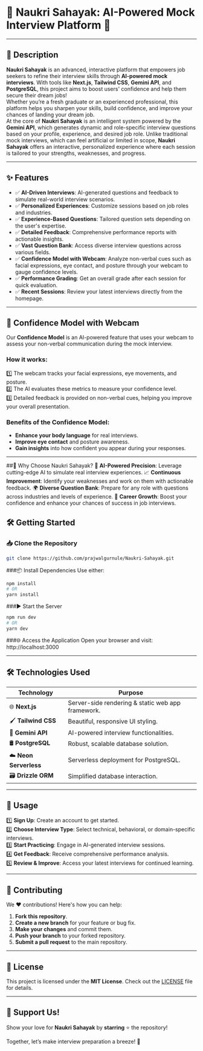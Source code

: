 # 🌟 **Naukri Sahayak: AI-Powered Mock Interview Platform** 🌟  
---
## 🚀 **Description**  

**Naukri Sahayak** is an advanced, interactive platform that empowers job seekers to refine their interview skills through **AI-powered mock interviews**. With tools like **Next.js**, **Tailwind CSS**, **Gemini API**, and **PostgreSQL**, this project aims to boost users' confidence and help them secure their dream jobs!  
Whether you’re a fresh graduate or an experienced professional, this platform helps you sharpen your skills, build confidence, and improve your chances of landing your dream job.  
At the core of **Naukri Sahayak** is an intelligent system powered by the **Gemini API**, which generates dynamic and role-specific interview questions based on your profile, experience, and desired job role. Unlike traditional mock interviews, which can feel artificial or limited in scope, **Naukri Sahayak** offers an interactive, personalized experience where each session is tailored to your strengths, weaknesses, and progress.

---

## ✨ **Features**  
- ✅ **AI-Driven Interviews**: AI-generated questions and feedback to simulate real-world interview scenarios.  
- ✅ **Personalized Experiences**: Customize sessions based on job roles and industries.  
- ✅ **Experience-Based Questions**: Tailored question sets depending on the user's expertise.  
- ✅ **Detailed Feedback**: Comprehensive performance reports with actionable insights.  
- ✅ **Vast Question Bank**: Access diverse interview questions across various fields.
- ✅ **Confidence Model with Webcam**: Analyze non-verbal cues such as facial expressions, eye contact, and posture through your webcam to gauge confidence levels. 
- ✅ **Performance Grading**: Get an overall grade after each session for quick evaluation.  
- ✅ **Recent Sessions**: Review your latest interviews directly from the homepage.  

---
## 🌟 **Confidence Model with Webcam**

Our **Confidence Model** is an AI-powered feature that uses your webcam to assess your non-verbal communication during the mock interview.
### **How it works:**
1️⃣ The webcam tracks your facial expressions, eye movements, and posture.  
2️⃣ The AI evaluates these metrics to measure your confidence level.  
3️⃣ Detailed feedback is provided on non-verbal cues, helping you improve your overall presentation.  

### **Benefits of the Confidence Model:**
- **Enhance your body language** for real interviews.  
- **Improve eye contact** and posture awareness.  
- **Gain insights** into how confident you appear during your responses.  

---
##🌟 Why Choose Naukri Sahayak?
🚀 **AI-Powered Precision**: Leverage cutting-edge AI to simulate real interview experiences.
📈 **Continuous Improvement**: Identify your weaknesses and work on them with actionable feedback.
🌍 **Diverse Question Bank**: Prepare for any role with questions across industries and levels of experience.
💼 **Career Growth**: Boost your confidence and enhance your chances of success in job interviews.

## 🛠️ **Getting Started**  

### 📥 **Clone the Repository**  
```bash
git clone https://github.com/prajwalgurnule/Naukri-Sahayak.git
```
###📦 Install Dependencies
Use either:
```bash
npm install  
# OR  
yarn install
```
###▶️ Start the Server
```bash
npm run dev  
# OR  
yarn dev
```
###🌐 Access the Application
Open your browser and visit:
http://localhost:3000

---

## 🛠️ **Technologies Used**

| **Technology**    | **Purpose**                                      |
|--------------------|--------------------------------------------------|
| 🌐 **Next.js**     | Server-side rendering & static web app framework.|
| 🖌️ **Tailwind CSS** | Beautiful, responsive UI styling.                |
| 🤖 **Gemini API**  | AI-powered interview functionalities.            |
| 🛢️ **PostgreSQL**   | Robust, scalable database solution.              |
| ☁️ **Neon Serverless** | Serverless deployment for PostgreSQL.         |
| 🗃️ **Drizzle ORM**  | Simplified database interaction.                |

---

## 🎯 **Usage**

1️⃣ **Sign Up**: Create an account to get started.  
2️⃣ **Choose Interview Type**: Select technical, behavioral, or domain-specific interviews.  
3️⃣ **Start Practicing**: Engage in AI-generated interview sessions.  
4️⃣ **Get Feedback**: Receive comprehensive performance analysis.  
5️⃣ **Review & Improve**: Access your latest interviews for continued learning.  

---

## 🤝 **Contributing**

We ❤️ contributions! Here's how you can help:  

1. **Fork this repository**.  
2. **Create a new branch** for your feature or bug fix.  
3. **Make your changes** and commit them.  
4. **Push your branch** to your forked repository.  
5. **Submit a pull request** to the main repository.  

---

## 📜 **License**

This project is licensed under the **MIT License**. Check out the [LICENSE](https://choosealicense.com/licenses/mit/) file for details.  

---

## 💖 **Support Us!**

Show your love for **Naukri Sahayak** by **starring** ⭐ the repository!  

Together, let’s make interview preparation a breeze! 🎉  
